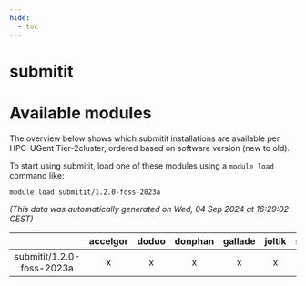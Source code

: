 ```yaml
---
hide:
  - toc
---
```


submitit
========

# Available modules


The overview below shows which submitit installations are available per HPC-UGent Tier-2cluster, ordered based on software version (new to old).

To start using submitit, load one of these modules using a `module load` command like:

```shell
module load submitit/1.2.0-foss-2023a
```

*(This data was automatically generated on Wed, 04 Sep 2024 at 16:29:02 CEST)*  

| |accelgor|doduo|donphan|gallade|joltik|shinx|skitty|
| :---: | :---: | :---: | :---: | :---: | :---: | :---: | :---: |
|submitit/1.2.0-foss-2023a|x|x|x|x|x|x|x|
